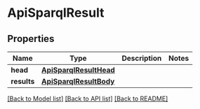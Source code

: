 # ApiSparqlResult


## Properties
Name | Type | Description | Notes
------------ | ------------- | ------------- | -------------
**head** | [**ApiSparqlResultHead**](ApiSparqlResultHead.md) |  | 
**results** | [**ApiSparqlResultBody**](ApiSparqlResultBody.md) |  | 

[[Back to Model list]](../README.md#documentation-for-models) [[Back to API list]](../README.md#documentation-for-api-endpoints) [[Back to README]](../README.md)


